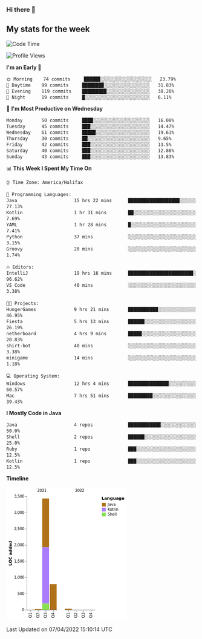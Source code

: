 ### Hi there 👋

## My stats for the week
<!--START_SECTION:waka-->
![Code Time](http://img.shields.io/badge/Code%20Time-160%20hrs%204%20mins-blue)

![Profile Views](http://img.shields.io/badge/Profile%20Views-0-blue)

**I'm an Early 🐤** 

```text
🌞 Morning    74 commits     ██████░░░░░░░░░░░░░░░░░░░   23.79% 
🌆 Daytime    99 commits     ████████░░░░░░░░░░░░░░░░░   31.83% 
🌃 Evening    119 commits    █████████░░░░░░░░░░░░░░░░   38.26% 
🌙 Night      19 commits     █░░░░░░░░░░░░░░░░░░░░░░░░   6.11%

```
📅 **I'm Most Productive on Wednesday** 

```text
Monday       50 commits     ████░░░░░░░░░░░░░░░░░░░░░   16.08% 
Tuesday      45 commits     ███░░░░░░░░░░░░░░░░░░░░░░   14.47% 
Wednesday    61 commits     █████░░░░░░░░░░░░░░░░░░░░   19.61% 
Thursday     30 commits     ██░░░░░░░░░░░░░░░░░░░░░░░   9.65% 
Friday       42 commits     ███░░░░░░░░░░░░░░░░░░░░░░   13.5% 
Saturday     40 commits     ███░░░░░░░░░░░░░░░░░░░░░░   12.86% 
Sunday       43 commits     ███░░░░░░░░░░░░░░░░░░░░░░   13.83%

```


📊 **This Week I Spent My Time On** 

```text
⌚︎ Time Zone: America/Halifax

💬 Programming Languages: 
Java                     15 hrs 22 mins      ███████████████████░░░░░░   77.13% 
Kotlin                   1 hr 31 mins        ██░░░░░░░░░░░░░░░░░░░░░░░   7.69% 
YAML                     1 hr 28 mins        █░░░░░░░░░░░░░░░░░░░░░░░░   7.41% 
Python                   37 mins             ░░░░░░░░░░░░░░░░░░░░░░░░░   3.15% 
Groovy                   20 mins             ░░░░░░░░░░░░░░░░░░░░░░░░░   1.74%

🔥 Editors: 
IntelliJ                 19 hrs 16 mins      ████████████████████████░   96.62% 
VS Code                  40 mins             ░░░░░░░░░░░░░░░░░░░░░░░░░   3.38%

🐱‍💻 Projects: 
HungerGames              9 hrs 21 mins       ███████████░░░░░░░░░░░░░░   46.95% 
Fiesta                   5 hrs 13 mins       ██████░░░░░░░░░░░░░░░░░░░   26.19% 
netherboard              4 hrs 9 mins        █████░░░░░░░░░░░░░░░░░░░░   20.83% 
shirt-bot                40 mins             ░░░░░░░░░░░░░░░░░░░░░░░░░   3.38% 
minigame                 14 mins             ░░░░░░░░░░░░░░░░░░░░░░░░░   1.18%

💻 Operating System: 
Windows                  12 hrs 4 mins       ███████████████░░░░░░░░░░   60.57% 
Mac                      7 hrs 51 mins       █████████░░░░░░░░░░░░░░░░   39.43%

```

**I Mostly Code in Java** 

```text
Java                     4 repos             ████████████░░░░░░░░░░░░░   50.0% 
Shell                    2 repos             ██████░░░░░░░░░░░░░░░░░░░   25.0% 
Ruby                     1 repo              ███░░░░░░░░░░░░░░░░░░░░░░   12.5% 
Kotlin                   1 repo              ███░░░░░░░░░░░░░░░░░░░░░░   12.5%

```


**Timeline**

![Chart not found](https://raw.githubusercontent.com/lyndseyy/lyndseyy/main/charts/bar_graph.png) 


 Last Updated on 07/04/2022 15:10:14 UTC
<!--END_SECTION:waka-->